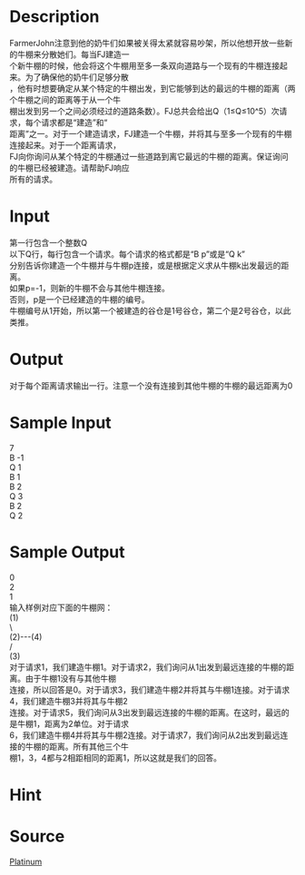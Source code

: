 
# Description

<div class="content"><div>FarmerJohn注意到他的奶牛们如果被关得太紧就容易吵架，所以他想开放一些新的牛棚来分散她们。每当FJ建造一</div>
<div>个新牛棚的时候，他会将这个牛棚用至多一条双向道路与一个现有的牛棚连接起来。为了确保他的奶牛们足够分散</div>
<div>，他有时想要确定从某个特定的牛棚出发，到它能够到达的最远的牛棚的距离（两个牛棚之间的距离等于从一个牛</div>
<div>棚出发到另一个之间必须经过的道路条数）。FJ总共会给出Q（1≤Q≤10^5）次请求，每个请求都是“建造”和“</div>
<div>距离”之一。对于一个建造请求，FJ建造一个牛棚，并将其与至多一个现有的牛棚连接起来。对于一个距离请求，</div>
<div>FJ向你询问从某个特定的牛棚通过一些道路到离它最远的牛棚的距离。保证询问的牛棚已经被建造。请帮助FJ响应</div>
<div>所有的请求。</div>
<div></div></div>

# Input

<div class="content"><div>第一行包含一个整数Q</div>
<div>以下Q行，每行包含一个请求。每个请求的格式都是“B p”或是“Q k”</div>
<div>分别告诉你建造一个牛棚并与牛棚p连接，或是根据定义求从牛棚k出发最远的距离。</div>
<div>如果p=-1，则新的牛棚不会与其他牛棚连接。</div>
<div>否则，p是一个已经建造的牛棚的编号。</div>
<div>牛棚编号从1开始，所以第一个被建造的谷仓是1号谷仓，第二个是2号谷仓，以此类推。</div>
<div></div></div>

# Output

<div class="content"><p>对于每个距离请求输出一行。注意一个没有连接到其他牛棚的牛棚的最远距离为0</p>
<div></div></div>

# Sample Input

<div class="content"><span class="sampledata">7<br/>
B -1<br/>
Q 1<br/>
B 1<br/>
B 2<br/>
Q 3<br/>
B 2<br/>
Q 2</span></div>

# Sample Output

<div class="content"><span class="sampledata">0<br/>
2<br/>
1<br/>
输入样例对应下面的牛棚网：<br/>
  (1) <br/>
    \   <br/>
     (2)---(4)<br/>
    /<br/>
  (3)<br/>
对于请求1，我们建造牛棚1。对于请求2，我们询问从1出发到最远连接的牛棚的距离。由于牛棚1没有与其他牛棚<br/>
连接，所以回答是0。对于请求3，我们建造牛棚2并将其与牛棚1连接。对于请求4，我们建造牛棚3并将其与牛棚2<br/>
连接。对于请求5，我们询问从3出发到最远连接的牛棚的距离。在这时，最远的是牛棚1，距离为2单位。对于请求<br/>
6，我们建造牛棚4并将其与牛棚2连接。对于请求7，我们询问从2出发到最远连接的牛棚的距离。所有其他三个牛<br/>
棚1，3，4都与2相距相同的距离1，所以这就是我们的回答。</span></div>

# Hint

<div class="content"><p></p></div>

# Source

<div class="content"><p><a href="problemset.php?search=Platinum">Platinum</a></p></div>

